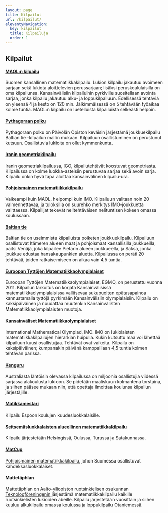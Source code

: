 ```yaml
---
layout: page
title: Kilpailut
url: /kilpailut/
eleventyNavigation:
  key: kilpailut
  title: Kilpailuja
  order: 1
---
```

## <a name="kilpailut"></a>Kilpailut

#### [MAOL:n kilpailu](/MAOL/)

Suomen kansallinen matematiikkakilpailu. Lukion kilpailu jakautuu
avoimeen sarjaan sekä lukiota aloittelevien perussarjaan; lisäksi
peruskoululaisilla on oma kilpailunsa. Kansainvälisiin
kilpailuihin pyrkiville suositellaan avointa sarjaa, jonka
kilpailu jakautuu alku- ja loppukilpailuun.  Edellisessä tehtäviä
on yleensä 4 ja kesto on 120 min. Jälkimmäisessä on 5 tehtävään
työaikaa kolme tuntia.  MAOL:n kilpailu on luetelluista
kilpailuista selkeästi helpoin.

#### [Pythagoraan polku](/pythagoras/)

Pythagoraan polku on Päivölän Opiston keväisin järjestämä
joukkuekilpailu Baltian tie -kilpailun mallin mukaan. Kilpailuun
osallistuminen on perustunut kutsuun. Osallistuvia lukioita on
ollut kymmenkunta.

#### [Iranin geometriakilpailu](/IGO/)

Iranin geometriakilpailussa, IGO, kilpailutehtävät koostuvat
geometriasta. Kilpailussa on kolme luokka-asteisiin perustuvaa
sarjaa sekä avoin sarja. Kilpailu onkin hyvä tapa aloittaa
kansainvälinen kilpailu-ura.

#### [Pohjoismainen matematiikkakilpailu](/PM/)

Vaikeampi kuin MAOL, helpompi kuin IMO. Kilpailuun valitaan
noin&nbsp;20 valmennettavaa, ja tuloksilla on suurehko merkitys
IMO-joukkuetta valittaessa. Kilpailijat tekevät nelitehtäväisen
nelituntisen kokeen omassa koulussaan.

#### [Baltian tie](/Baltian_tie/)

Baltian tie on useimmista kilpailuista poiketen joukkuekilpailu.
Kilpailuun osallistuvat Itämeren alueen maat ja pohjoismaat
kansallisilla joukkueilla, paitsi Venäjä, joka kilpailee Pietarin
alueen joukkueella, ja Saksa, jonka joukkue edustaa
hansakaupunkien aluetta.  Kilpailussa on peräti 20 tehtävää,
joiden ratkaisemiseen on aikaa vain 4,5 tuntia.

#### [Euroopan Tyttöjen Matematiikkaolympialaiset](/EGMO/)

Euroopan Tyttöjen Matematiikkaolympialaiset, EGMO, on perustettu
vuonna 2011. Kilpailun tarkoitus on korjata Kansainvälisissä
matematiikkaolympialaisissa vallitsevaa sukupuolten epätasapainoa
kannustamalla tyttöjä pyrkimään Kansainvälisiin
olympialaisiin. Kilpailu on kaksipäiväinen ja noudattaa muutenkin
Kansainvälisten Matematiikkaolympialaisten muotoja.

#### [Kansainväliset Matematiikkaolympialaiset](/IMO/)

<span lang="en">International Mathematical Olympiad</span>, IMO.
IMO on lukiolaisten matematiikkakilpailujen hierarkian huipulla.
Kukin kutsuttu maa voi lähettää kilpailuun kuusi osallistujaa.
Tehtävät ovat vaikeita.  Kilpailu on kaksipäiväinen; kumpanakin
päivänä kamppaillaan 4,5 tuntia kolmen tehtävän parissa.


#### [Kenguru](https://www.mayk.fi/kenguru)

Australiasta lähtöisin olevassa kilpailussa on miljoonia osallistujia
viidessä sarjassa alakoulusta lukioon.  Se pidetään maaliskuun
kolmantena torstaina, ja siihen pääsee mukaan niin, että opettaja
ilmoittaa koulunsa kilpailun järjestäjille.

#### [Matikkamestari](http://matikkamankkaa.fi/matikkamestari/)

Kilpailu Espoon koulujen kuudesluokkalaisille.

#### [Seitsemäsluokkalaisten alueellinen matematiikkakilpailu](/seiskat/)

Kilpailu järjestetään Helsingissä, Oulussa, Turussa ja Satakunnassa.

#### [MatCup](http://matcup.edublogs.org/)

[Pohjoismainen matematiikkakilpailu](http://mathclasscomp.com/),
johon Suomessa osallistuvat kahdeksasluokkalaiset.

#### Mattetäphlan

Mattetäphlan on Aalto-yliopiston ruotsinkielisen osakunnan [Teknologföreningenin](https://www.teknologforeningen.fi/) järjestämä matematiikkakilpailu kaikille ruotsinkielisten lukioiden abeille. Kilpailu järjestetään vuosittain ja siihen kuuluu alkukilpailu omassa koulussa ja loppukilpailu Otaniemessä. 
